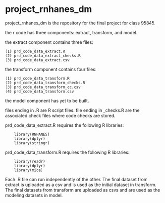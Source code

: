# project_rnhanes_dm

project_rnhanes_dm is the repository for the final project for class 95845.

the r code has three components: extract, transform, and model.

the extract component contains three files: 

  	(1) prd_code_data_extract.R
  	(2) prd_code_data_extract_checks.R
  	(3) prd_code_data_extract.csv

the transform component contains four files: 

	(1) prd_code_data_transform.R
	(2) prd_code_data_transform_checks.R
	(3) prd_code_data_transform_cc.csv
	(4) prd_code_data_transform.csv
	
the model component has yet to be built.

files ending in .R are R script files. file ending in \_checks.R are the associated check files where code checks are stored.

prd_code_data_extract.R requires the following R libraries:
		
		library(RNHANES)
		library(dplyr)
		library(stringr)
		
prd_code_data_transform.R requires the following R libraries:
		
		library(readr)
		library(dplyr)
		library(mice)
		
		
Each .R file can run independently of the other. The final dataset from extract is uploaded as a csv and is used as the initial dataset in transform. The final datasets from transform are uploaded as csvs and are used as the modeling datasets in model. 


